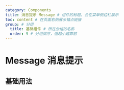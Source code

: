 ```yaml
---
category: Components
title: 消息提示 Message # 组件的标题，会在菜单侧边栏展示
toc: content # 在页面右侧展示锚点链接
group: # 分组
  title: 基础组件 # 所在分组的名称
  order: 9 # 分组排序，值越小越靠前
---
```


# Message 消息提示

## 基础用法

<code src="./demo/basic.tsx"></code>

<!-- ## 禁用按钮

通过 `disabled` 设置 `Switch` 为禁用状态。

<code src="./demo/disabled.tsx"></code>

## 文字和图标

<code src="./demo/child.tsx"></code>

## 尺寸

<code src="./demo/size.tsx"></code> -->
